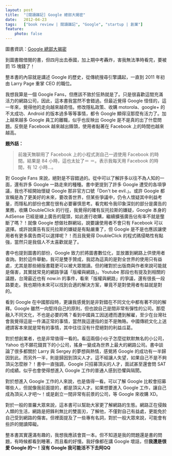 ```yaml
---
layout: post
title:  "[閱讀雜記] Google 總部大揭密"
date:   2012-04-23
tags:   ["book review | 閱讀雜記", "Google", "startup | 創業"]
feature:
    photo: false
---
```


圖書資訊：[Google 總部大揭密](http://www.anobii.com/books/Google%E7%B8%BD%E9%83%A8%E5%A4%A7%E6%8F%AD%E5%AF%86/9789866165337/010b4228781c7f7604/)

到圖書館借閱的書，但四月出去泰國，加上期中考轟炸，害我無法準時看完，要被罰 15 塊錢了！

整本書的內容就是講述 Google 的歷史，從傳統搜尋引擎講起，一直到 2011 年初由 Larry Page 重掌 CEO 的職位。

我想我算是一個 Google Fans，但應該不致於狂熱就是了。只是很喜歡這間充滿活力的網路公司，因此，這本書我當然不會錯過。但最近覺得 Google 怪怪的，這一年來，覺得他的走向越來越奇怪。修改隱私政策、收購 motorola、google+ 的不太成功、Android 的版本過多等等事情，都令 Google 顯得沒那麼有活力了。加上越來越多 Google 員工的離職，似乎也反映出 Google 是不是真的出了什麼問題。反倒是 Facebook 越來越出鋒頭，使用者黏著在 Facebook 上的時間也越來越高。

**題外話：**

> 前幾天無聊用了 Facebook 上的小程式測自己一週使用 Facebook 的時間。結果是 84 小時，這也太扯了＝ ＝。表示我每天用 Facebook 的時間，有 12 小時...。

對 Google Fans 來說，絕對是不容錯過的。從中可以了解許多以往不為人知的一面，還有許多 Google 一路走來的種種。書中更提到了許多 Google 遭受的各項爭議，我也不經開始懷疑 Google 那非官方口號「Don't be evil.」。或許 Google 都宣稱是為了更美好的未來，要改善世界，但某些爭議中，仍令人懷疑其中利益考量，而隱私的部份也實在很有必要審慎思考。看完較令我印象深刻的部分是廣告的業務，收購 DoubleClick 的行徑，我覺得的確有反托拉斯的嫌疑，Google 本身的 AdSense 已經是線上廣告的龍頭，如此進行收購，繼續擴張廣告佔有率不就是壟斷了嗎？！就像 Google 想做社群網站，說要讓使用者不會只有 Facebook 可以選擇。或許說廣告有反托拉斯的嫌疑是有點嚴重了，但 Google 是不是也應該讓使用者有更多廣告商可以選擇呢？！而且我覺得 DoubleClick 的程式碼侵略性有點強，當然只是我個人不太喜歡就是了。

書中也提到圖書的部份，Google 致力於將圖書數位化，並放置到網路上供使用者查詢。對於這件舉動，我可是雙手贊成，我認為這真的是對全世界的使用只有益處，尤其是那些絕版書籍更可以被大眾閱讀。但的確對於出版商與作者來說可能就是傷害，其實就常見的網路爭議「版權與網路」。Youtube 那段也有提及到相關的議題，台灣最近也有 now.in 的事件，看來「版權與網路」的爭議，還有很長一段路要走。我也期待未來可以找到合適的解決方案，畢竟不是對使用者有益就是對的。

看到 Google 在中國那段時，更讓我感覺到是非對錯在不同文化中都有著不同的解釋。Google 雖然一向堅持自己的原則，但也說自己是間非常有彈性的公司。那麼融入不同文化，不也是必要的嗎？看到中國員工因送禮而遭到解雇，至少在台灣社會我覺得這是一件滿正常的事情，當然我這邊指的並不是賄賂。中國傳統文化上送禮請客本來就是常有的事情，其中往往沒有什麼絕對的利益瓜葛。

對於想創業者，也是非常值得一看的。看這兩個小伙子怎麼從默默無名的小公司，Yahoo 也不願花錢買下的小公司，搖身一變成為世界上最大的網路公司。書中談論了很多都關於 Larry 與 Sergey 的夢想與熱情，感覺將 Google 的成功有一半歸因到此。而另外一半，則是歸因到頂尖人才。這不經讓人失望，如果自己不是不夠頂尖怎麼辦？！書中一直強調，Google 只招募頂尖的人才，面試甚至還會問 SAT 的成績。似乎也會使得想進入 Google 工作的普通人感到恐懼與隔閡。

對於想進入 Google 工作的人來說，也是值得一看。可以了解 Google 比較會招募哪些人，但就像我前面提的，都是頂尖人才。如果想要進入 Google 工作，讓自己成為頂尖人才吧～！或是創立一間非常有前景的公司，等 Google 來收購 XD。

對於一般的普羅大眾來說，這本書可以幫助大家更了解網路的生態。網路正在侵蝕人類的生活，網路是把鋒利無比的雙面刃，了解他，不僅對自己有益處，更能免於自己受到網路的傷害。但裡面提及了一些專有名詞，對於一般大眾來說，可能會有些許的閱讀障礙。

整本書其實還滿有趣的，我想我應該會買一本。但不知道是我的問題還是書的問題，有時候都看到睡著，而且看的好慢。我好像都在講 Google 壞話，但**我還是很愛 Google 的～！沒有 Google 我可能活不下去阿QQ**
